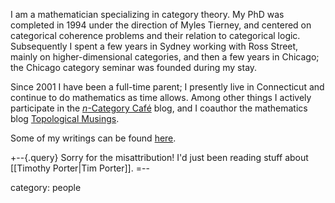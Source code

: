 I am a mathematician specializing in category theory. My PhD was completed in 1994 under the direction of Myles Tierney, and centered on categorical coherence problems and their relation to categorical logic. Subsequently I spent a few years in Sydney working with Ross Street, mainly on higher-dimensional categories, and then a few years in Chicago; the Chicago category seminar was founded during my stay. 

Since 2001 I have been a full-time parent; I presently live in Connecticut and continue to do mathematics as time allows. Among other things I actively participate in the [$n$-Category Caf&#233;](http://golem.ph.utexas.edu/category/) blog, and I coauthor the mathematics blog [Topological Musings](http://topologicalmusings.wordpress.com). 

Some of my writings can be found [here](http://math.ucr.edu/home/baez/trimble).

+--{.query}
Sorry for the misattribution! I\'d just been reading stuff about [[Timothy Porter|Tim Porter]].
=--

category: people
